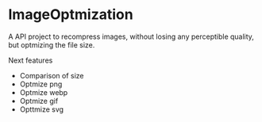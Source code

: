 # ImageOptmization

A API project to recompress images, without losing any perceptible quality, but optmizing the file size.

Next features
- Comparison of size
- Optmize png
- Optmize webp
- Optmize gif
- Opttmize svg
